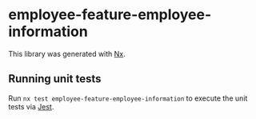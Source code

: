 # employee-feature-employee-information

This library was generated with [Nx](https://nx.dev).

## Running unit tests

Run `nx test employee-feature-employee-information` to execute the unit tests via [Jest](https://jestjs.io).
